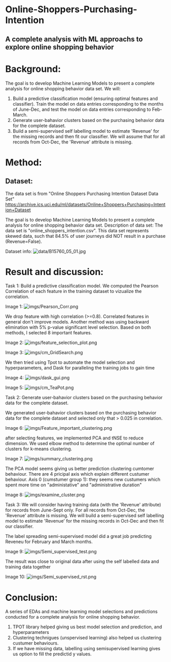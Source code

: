 # Online-Shoppers-Purchasing-Intention
A complete analysis with ML approachs to explore online shopping behavior
---

# Background:
The goal is to develop Machine Learning Models to present a complete analysis for online shopping behavior data set.
We will:
1. Build a predictive classification model (ensuring optimal features and classifier). Train the model on data entries corresponding to the months of June-Dec, and test the model on data entries corresponding to Feb-March.
2. Generate user-bahavior clusters based on the purchasing behavior data for the complete dataset.
3. Build a semi-supervised self labelling model to estimate 'Revenue' for the missing records and then fit our classifier. We will assume that for all records from Oct-Dec, the 'Revenue' attribute is missing. 

# Method:
## Dataset:
The data set is from "Online Shoppers Purchasing Intention Dataset Data Set" https://archive.ics.uci.edu/ml/datasets/Online+Shoppers+Purchasing+Intention+Dataset

The goal is to develop Machine Learning Models to present a complete analysis for online shopping behavior data set.
Description of data set:
The data set is "online_shoppers_intention.csv". This data set represents skewed data, such that 84.5% of user journeys did NOT result in a purchase (Revenue=False).

Dataset info: ![data/B15760_05_01.jpg](data/B15760_05_01.jpg)


# Result and discussion:

Task 1: Build a predictive classification model.
We computed the Pearson Correlation of each feature in the training dataset to vizualize the correlation.

Image 1: ![imgs/Pearson_Corr.png](imgs/Pearson_Corr.png)

We drop feature with high correlation (>=0.8). Correlated features in general don't improve models. Another method was using backward elimination with 5% p-value significant level selection. Based on both methods, I selected 8 important features.

Image 2: ![imgs/feature_selection_plot.png](imgs/feature_selection_plot.png)


Image 3: ![imgs/cm_GridSearch.png](imgs/cm_GridSearch.png)

We then tried using Tpot to automate the model selection and hyperparameters, and Dask for paralleling the training jobs to gain time 

Image 4: ![imgs/dask_gui.png](imgs/dask_gui.png)


Image 5: ![imgs/cm_TeaPot.png](imgs/cm_TeaPot.png)


Task 2: Generate user-bahavior clusters based on the purchasing behavior data for the complete dataset.

We generated user-bahavior clusters based on the purchasing behavior data for the complete dataset and selected only that > 0.025 in correlation.

Image 6: ![imgs/Feature_important_clustering.png](imgs/Feature_important_clustering.png)

after selecting features, we implemented PCA and tNSE to reduce dimension. We used elbow method to determine the optimal number of clusters for k-means clustering.

Image 7: ![imgs/summary_clustering.png](imgs/summary_clustering.png)

The PCA model seems giving us better prediction clustering cumtomer behaviour. There are 4 pricipal axis which explain different custumer behaviour.
Axis 0 (cumstumer group 1): they seems new custumers which spent more time on "administative" and "administrative duration" 


Image 8: ![imgs/examine_cluster.png](imgs/examine_cluster.png)

Task 3: We will consider having training data (with the 'Revenue' attribute) for records from June-Sept only. For all records from Oct-Dec, the 'Revenue' attribute is missing. We will build a semi-supervised self labelling model to estimate 'Revenue' for the missing records in Oct-Dec and then fit our classifier. 

The label spreading semi-supervised model did a great job predicting Reveneu for February and March months.

Image 9: ![imgs/Semi_supervised_test.png](imgs/Semi_supervised_test.png)


The result was close to original data after using the self labelled data and training data together

Image 10: ![imgs/Semi_supervised_rst.png](imgs/Semi_supervised_rst.png)

# Conclusion:
A series of EDAs and machine learning model selections and predictions conducted for a complete analysis for online shopping behavior.
1. TPOT library helped giving us best model selection and prediction, and hyperparameters
2. Clustering technigues (unspervised learning) also helped us clustering custumer behaviours.
3. If we have missing data, labelling using semisupervised learning gives us option to fill the predictid y values.